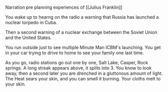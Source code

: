 Narration pre planning experiences of [[Julius Franklin]]

You wake up to hearng on the radio a warning that Russia has launched a nuclear torpedo in Cuba. 

Then a second warning of a nuclear exchange between the Soviet Union and the United States. 
 
 You run outside just to see multiple Minute Man ICBM's launching. You get in your car trying to drive to home to see your family one last time.
 
 As you go, radio stations go out one by one, Salt Lake, Casper, Rock springs. A long streak appears above, it splits into 3. You know to look away, then a second later you are drenched in a gluttonous amount of light. The Heat sears your skin, and you can smell it burning. Your cloths melt to your skin.
 